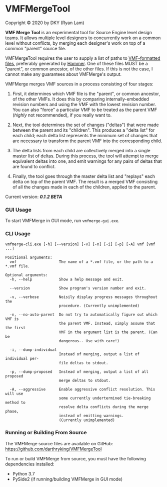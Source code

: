 # VMFMergeTool

Copyright © 2020 by DKY (Ryan Lam)

**VMF Merge Tool** is an experimental tool for Source Engine level design teams. It allows multiple level designers to concurrently work on a common level without conflicts, by merging each designer's work on top of a common "parent" source file.

VMFMergeTool requires the user to supply a list of paths to [VMF-formatted files](https://developer.valvesoftware.com/wiki/VMF), preferably generated by [Hammer](https://developer.valvesoftware.com/wiki/Valve_Hammer_Editor). One of these files MUST be a "parent", or common ancestor, of the other files. If this is not the case, I cannot make any guarantees about VMFMerge's output.

VMFMerge merges VMF sources in a process consisting of four stages:

1. First, it determines which VMF file is the "parent", or common ancestor, of the other VMFs. It does this by comparing internally-embedded revision numbers and using the VMF with the lowest revision number. You can also "force" a particular VMF to be treated as the parent VMF (*highly* not recommended), if you really want to.

2. Next, the tool determines the set of changes ("deltas") that were made between the parent and its "children". This produces a "delta list" for each child; each delta list represents the minimum set of changes that are necessary to transform the parent VMF into the corresponding child.

3. The delta lists from each child are collectively merged into a single master list of deltas. During this process, the tool will attempt to merge equivalent deltas into one, and emit warnings for any pairs of deltas that are found to conflict.

4. Finally, the tool goes through the master delta list and "replays" each delta on top of the parent VMF. The result is a merged VMF consisting of all the changes made in each of the children, applied to the parent.

Current version: ***0.1.2 BETA***


### GUI Usage

To start VMFMerge in GUI mode, run `vmfmerge-gui.exe`.


### CLI Usage

```
vmfmerge-cli.exe [-h] [--version] [-v] [-n] [-i] [-p] [-A] vmf [vmf ...]

Positional arguments:
  vmf                   The name of a *.vmf file, or the path to a *.vmf file.

Optional arguments:
  -h, --help            Show a help message and exit.
  
  --version             Show program's version number and exit.
  
  -v, --verbose         Noisily display progress messages throughout the
                        procedure. (Currently unimplemented)
                        
  -n, --no-auto-parent  Do not try to automatically figure out which VMF is
                        the parent VMF. Instead, simply assume that the first
                        VMF in the argument list is the parent. (Can be
                        dangerous-- Use with care!)
                        
  -i, --dump-individual
                        Instead of merging, output a list of individual per-
                        file deltas to stdout.
                        
  -p, --dump-proposed   Instead of merging, output a list of all proposed
                        merge deltas to stdout.
                        
  -A, --aggressive      Enable aggressive conflict resolution. This will use 
                        some currently undertermined tie-breaking method to 
                        resolve delta conflicts during the merge phase, 
                        instead of emitting warnings.
                        (Currently unimplemented)
```


### Running or Building From Source

The VMFMerge source files are available on GitHub: https://github.com/darthryking/VMFMergeTool

To run or build VMFMerge from source, you must have the following dependencies installed:

* Python 3.7
* PySide2 (if running/building VMFMerge in GUI mode)

